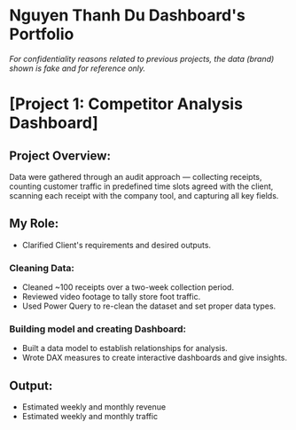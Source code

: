 # Nguyen Thanh Du Dashboard's Portfolio
*For confidentiality reasons related to previous projects, the data (brand) shown is fake and for reference only.*
# [Project 1: Competitor Analysis Dashboard]
## Project Overview:
Data were gathered through an audit approach — collecting receipts, counting customer traffic in predefined time slots agreed with the client, scanning each receipt with the company tool, and capturing all key fields.
## My Role:
- Clarified Client's requirements and desired outputs.
### Cleaning Data:
- Cleaned ~100 receipts over a two-week collection period.
- Reviewed video footage to tally store foot traffic.
- Used Power Query to re-clean the dataset and set proper data types.
### Building model and creating Dashboard:
- Built a data model to establish relationships for analysis.
- Wrote DAX measures to create interactive dashboards and give insights.
## Output:
- Estimated weekly and monthly revenue
- Estimated weekly and monthly traffic
